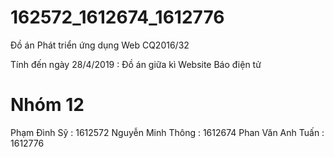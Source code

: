 # 162572_1612674_1612776
Đồ án Phát triển ứng dụng Web CQ2016/32

Tính đến ngày 28/4/2019 : Đồ án giữa kì Website Báo điện tử

# Nhóm 12
Phạm Đình Sỹ : 1612572
Nguyễn Minh Thông : 1612674
Phan Văn Anh Tuấn : 1612776


